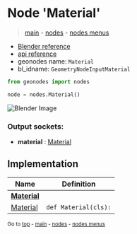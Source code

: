 # Node 'Material'

> [main](../structure.md) - [nodes](nodes.md) - [nodes menus](nodes_menus.md)

- [Blender reference](https://docs.blender.org/manual/en/latest/modeling/geometry_nodes/input/material.html)
- [api reference](https://docs.blender.org/api/current/bpy.types.GeometryNodeInputMaterial.html)
- geonodes name: `Material`
- bl_idname: `GeometryNodeInputMaterial`

```python
from geonodes import nodes

node = nodes.Material()
```

![Blender Image](https://docs.blender.org/manual/en/latest/_images/node-types_GeometryNodeInputMaterial.webp)

### Output sockets:

- **material** : [Material](Material.md)

## Implementation

| Name | Definition |
|------|------------|
| **[Material](Material.md)** |
| [Material](Material.md#Material-classmethod) | `def Material(cls):` |

<sub>Go to [top](#node-Material) - [main](../structure.md) - [nodes](nodes.md) - [nodes menus](nodes_menus.md)</sub>

